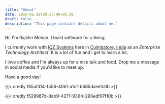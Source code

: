 ```yaml
---
title: "About"
date: 2019-01-26T20:27:40+05:30
draft: false
description: "This page contains details about me."
---
```


Hi. I'm Rajshri Mohan. I build software for a living.

I currently work with [IQZ Systems][iqz-systems] here in [Coimbatore, India][coimbatore] as an _Enterprise Technology Architect_. It is a lot of fun and I get to learn a lot.

I love coffee and I'm always up for a nice talk and food. Drop me a message in social media if you'd like to meet up.

Have a good day!

{{< credly f65af314-f556-40b1-a1cf-b685daeefc0b >}}

{{< credly f529987d-8ab9-4271-9364-296edf07f10b >}}

[iqz-systems]: https://iqzsystems.com

[coimbatore]: https://goo.gl/maps/aAJFV744q4A2
